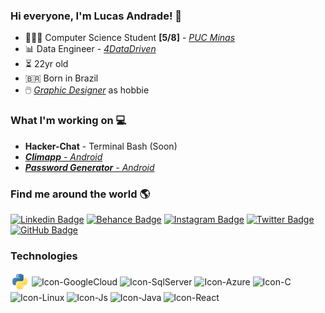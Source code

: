 ### Hi everyone, I'm Lucas Andrade! 👋

- 👨🏻‍💻 Computer Science Student **[5/8]** - [_PUC Minas_](https://www.pucpcaldas.br/) 
- 📊 Data Engineer - [_4DataDriven_](http://www.4datadriven.com.br/)  
- ⏳ 22yr old
- 🇧🇷 Born in Brazil
- 🖱️ [_Graphic Designer_](https://www.behance.net/lucasomarandradeleal) as hobbie

### What I'm working on 💻
- **Hacker-Chat** - Terminal Bash (Soon)
- [_**Climapp** - Android_](https://github.com/lucasoal/app-climapp)
- [_**Password Generator** - Android_](https://github.com/lucasoal/app-password-generator)

### Find me around the world 🌎
[![Linkedin Badge](https://img.shields.io/badge/-Linkedin-7c06c1?=flat-circle&labelColor=black&logo=linkedin&logoColor=7c06c1&link=https://www.linkedin.com/in/lucasomarandradeleal/)](https://www.linkedin.com/in/lucasomarandradeleal/) [![Behance Badge](https://img.shields.io/badge/-Behance-7c06c1?=flat-circle&labelColor=black&logo=behance&logoColor=7c06c1&link=https://www.behance.net/lucasomarandradeleal)](https://www.behance.net/lucasomarandradeleal)
[![Instagram Badge](https://img.shields.io/badge/-Instagram-7c06c1?style=flat-circle&labelColor=black&logo=Instagram&logoColor=7c06c1&link=https://www.instagram.com/lucas_oal)](https://www.instagram.com/lucas_oal/) [![Twitter Badge](https://img.shields.io/badge/-Twitter-7c06c1?style=flat-circle&labelColor=black&logo=Twitter&logoColor=7c06c1&link=https://www.twitter.com/lucas_oal)](https://twitter.com/lucas_oal)
[![GitHub Badge](https://img.shields.io/badge/-GitHub-7c06c1?style=flat-circle&labelColor=black&logo=GitHub&logoColor=7c06c1&link=https://www.github.com/lucasoal)](https://github.com/lucasoal)

### Technologies
<div>
  <img align="center" alt="Icon-Python" height="30" src="https://raw.githubusercontent.com/devicons/devicon/master/icons/python/python-original.svg">
  <img align="center" alt="Icon-GoogleCloud" height="30" src="https://cdn.jsdelivr.net/gh/devicons/devicon/icons/googlecloud/googlecloud-original.svg">
<!--   <img align="center" alt="Icon-Airflow" height="25" src="https://artifacthub.io/image/1848fc36-164f-43ec-9d3f-d224e9d72351@1x"> -->
  <img align="center" alt="Icon-SqlServer" height="30" src="https://cdn.jsdelivr.net/gh/devicons/devicon/icons/microsoftsqlserver/microsoftsqlserver-plain.svg">
  <img align="center" alt="Icon-Azure" height="25" src="https://cdn.jsdelivr.net/gh/devicons/devicon/icons/azure/azure-original.svg"> 
  <img align="center" alt="Icon-C" height="30" src="https://cdn.jsdelivr.net/gh/devicons/devicon/icons/c/c-plain.svg">
  <img align="center" alt="Icon-Linux" height="30" src="https://cdn.jsdelivr.net/gh/devicons/devicon/icons/ubuntu/ubuntu-plain.svg">
  <img align="center" alt="Icon-Js" height="25" src="https://cdn.jsdelivr.net/gh/devicons/devicon/icons/javascript/javascript-original.svg">
  <img align="center" alt="Icon-Java" height="30" src="https://cdn.jsdelivr.net/gh/devicons/devicon/icons/java/java-original.svg">
  <img align="center" alt="Icon-React" height="25" src="https://cdn.jsdelivr.net/gh/devicons/devicon/icons/react/react-original.svg">
</div>
